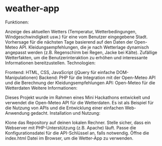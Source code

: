 # weather-app

Funktionen:

Anzeige des aktuellen Wetters (Temperatur, Wetterbedingungen, Windgeschwindigkeit usw.) für eine vom Benutzer eingegebene Stadt.
Vorhersage für die nächsten Tage basierend auf den Daten der Open-Meteo API.
Kleidungsempfehlungen, die je nach Wetterlage dynamisch angepasst werden (z.B. Regenschirm bei Regen, Jacke bei Kälte).
Zufällige Wetterfakten, um die Benutzerinteraktion zu erhöhen und interessante Informationen bereitzustellen.
Technologien:

Frontend: HTML, CSS, JavaScript (jQuery für einfache DOM-Manipulationen)
Backend: PHP für die Integration mit der Open-Meteo API und die Berechnung der Kleidungsempfehlungen
API: Open-Meteo für die Wetterdaten
Weitere Informationen:

Dieses Projekt wurde im Rahmen eines Mini Hackathons entwickelt und verwendet die Open-Meteo API für die Wetterdaten. Es ist als Beispiel für die Nutzung von APIs und die Entwicklung einer einfachen Web-Anwendung gedacht.
Installation und Nutzung:

Klone das Repository auf deinen lokalen Rechner.
Stelle sicher, dass ein Webserver mit PHP-Unterstützung (z.B. Apache) läuft.
Passe die Konfigurationsdatei für die API-Schlüssel an, falls notwendig.
Öffne die index.html Datei im Browser, um die Wetter-App zu verwenden.

